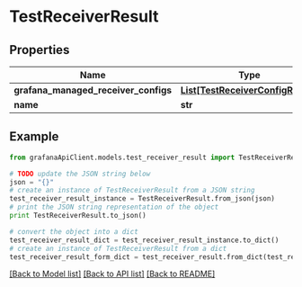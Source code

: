 # TestReceiverResult


## Properties
Name | Type | Description | Notes
------------ | ------------- | ------------- | -------------
**grafana_managed_receiver_configs** | [**List[TestReceiverConfigResult]**](TestReceiverConfigResult.md) |  | [optional] 
**name** | **str** |  | [optional] 

## Example

```python
from grafanaApiClient.models.test_receiver_result import TestReceiverResult

# TODO update the JSON string below
json = "{}"
# create an instance of TestReceiverResult from a JSON string
test_receiver_result_instance = TestReceiverResult.from_json(json)
# print the JSON string representation of the object
print TestReceiverResult.to_json()

# convert the object into a dict
test_receiver_result_dict = test_receiver_result_instance.to_dict()
# create an instance of TestReceiverResult from a dict
test_receiver_result_form_dict = test_receiver_result.from_dict(test_receiver_result_dict)
```
[[Back to Model list]](../README.md#documentation-for-models) [[Back to API list]](../README.md#documentation-for-api-endpoints) [[Back to README]](../README.md)



